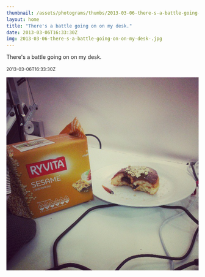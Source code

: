 ```yaml
---
thumbnail: /assets/photograms/thumbs/2013-03-06-there-s-a-battle-going-on-on-my-desk-.jpg
layout: home
title: "There's a battle going on on my desk."
date: 2013-03-06T16:33:30Z
img: 2013-03-06-there-s-a-battle-going-on-on-my-desk-.jpg
---
```


There's a battle going on on my desk.

<small>2013-03-06T16:33:30Z</small>

![There's a battle going on on my desk.](/assets/photograms/original/2013-03-06-there-s-a-battle-going-on-on-my-desk-.jpg)
